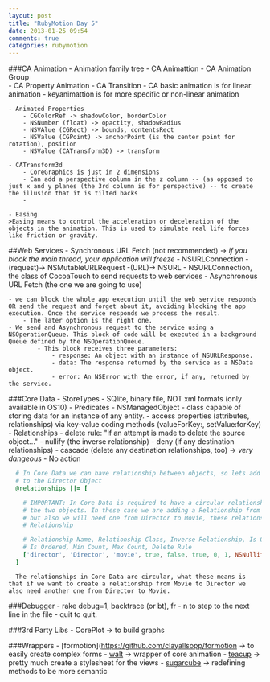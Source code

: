 ```yaml
---
layout: post
title: "RubyMotion Day 5"
date: 2013-01-25 09:54
comments: true
categories: rubymotion
---
```


###CA Animation
	- Animation family tree
		- CA Animattion
			- CA Animation Group	
			- CA Property Animation
			- CA Transition
				- CA basic animation is for linear animation
				- keyanimattion is for more specific or non-linear animation


	- Animated Properties
		- CGColorRef -> shadowColor, borderColor
		- NSNumber (float) -> opactity, shadowRadius
		- NSVAlue (CGRect) -> bounds, contentsRect
		- NSValue (CGPoint) -> anchorPoint (is the center point for rotation), position
		- NSValue (CATransform3D) -> transform

	- CATransform3d
		- CoreGraphics is just in 2 dimensions
		- Can add a perspective column in the z column -- (as opposed to just x and y planes (the 3rd column is for perspective) -- to create the illusion that it is tilted backs
		-  

	- Easing
	>Easing means to control the acceleration or deceleration of the objects in the animation. This is used to simulate real life forces like friction or gravity.

##Web Services
	- Synchronous URL Fetch (not recommended) -> *if you block the main thread, your application will freeze*
		- NSURLConnection -(request)-> NSMutableURLRequest -(URL)-> NSURL
			- NSURLConnection, the class of CocoaTouch to send requests to web services
	-  Asynchronous URL Fetch (the one we are going to use)

	- we can block the whole app execution until the web service responds OR send the request and forget about it, avoiding blocking the app execution. Once the service responds we process the result.
		- The later option is the right one.
	- We send and Asynchronous request to the service using a NSOperationQueue. This block of code will be executed in a background Queue defined by the NSOperationQueue.
			- This block receives three parameters:
				- response: An object with an instance of NSURLResponse.
				- data: The response returned by the service as a NSData object.
				- error: An NSError with the error, if any, returned by the service.

###Core Data
	- StoreTypes
		- SQlite, binary file, NOT xml formats (only available in OS10)
	- Predicates
	- NSManagedObject
		- class capable of storing data for an instance of any entity.
		- access properties (attributes, relationships) via key-value coding methods (valueForKey:, setValue:forKey)
	- Relationships
		- delete rule: "if an attempt is made to delete the source object..."
			- nullify (the inverse relationship)
			- deny (if any destination relationships)
	 	 	- cascade (delete any destination relationships, too) -> *very dangeous*
			- No action

```ruby
  # In Core Data we can have relationship between objects, so lets add one
  # to the Director Object
  @relationships ||= [

    # IMPORTANT: In Core Data is required to have a circular relationships between
    # the two objects. In these case we are adding a Relationship from Movie to Director
    # but also we will need one from Director to Movie, these relationship is called Inverse
    # Relationship

    # Relationship Name, Relationship Class, Inverse Relationship, Is Optional, Is Indexed,
    # Is Ordered, Min Count, Max Count, Delete Rule
    ['director', 'Director', 'movie', true, false, true, 0, 1, NSNullifyDeleteRule]
  ]
```

	- The relationships in Core Data are circular, what these means is that if we want to create a relationship from Movie to Director we also need another one from Director to Movie.


###Debugger
	- rake debug=1, backtrace (or bt), fr <number>
		- n to step to the next line in the file
		- quit to quit.

###3rd Party Libs
	- CorePlot -> to build graphs

###Wrappers
	- [formotion](https://github.com/clayallsopp/formotion -> to easily create complex forms
	- [walt](https://github.com/clayallsopp/formotion) -> wrapper of core animation
	-	[teacup](https://github.com/clayallsopp/formotion) -> pretty much create a stylesheet for the views
	- [sugarcube](https://github.com/clayallsopp/formotion) -> redefining methods to be more semantic

